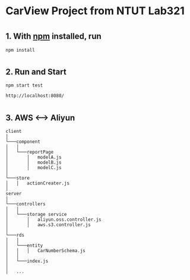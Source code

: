 # CarView Project from NTUT Lab321
#
## 1. With [npm](https://npmjs.org/) installed, run

```shell
npm install
```
#
## 2. Run and Start

```shell
npm start test
```


```shell
http://localhost:8080/
```

#
## 3. AWS <--> Aliyun

```shell
client
│
└───component
│   │
│   └───reportPage
│       │   modelA.js
│       │   modelB.js
│       │   modelC.js
│
└───store
│   │   actionCreater.js
│
server
│
└───controllers
│   │
│   └───storage service
│       │   aliyun.oss.controller.js
│       │   aws.s3.controller.js
│
└───rds
│   │
│   └───entity
│   │   │   CarNumberSchema.js
│   │
│   └───index.js
│
│   ...
```